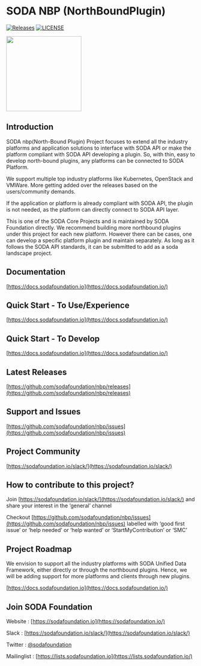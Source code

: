 # SODA NBP (NorthBoundPlugin)

[![Releases](https://img.shields.io/github/release/sodafoundation/nbp/all.svg?style=flat-square)](https://github.com/sodafoundation/nbp/releases)
[![LICENSE](https://img.shields.io/github/license/sodafoundation/nbp.svg?style=flat-square)](https://github.com/sodafoundation/nbp/blob/master/LICENSE)

<img src="https://sodafoundation.io/wp-content/uploads/2020/01/SODA_logo_outline_color_800x800.png" width="200" height="200">

## Introduction

SODA nbp(North-Bound Plugin) Project focuses to extend all the industry platforms and application solutions to interface with SODA API or make the platform compliant with SODA API developing a plugin. So, with thin, easy to develop north-bound plugins, any platforms can be connected to SODA Platform.

We support multiple top industry platforms like Kubernetes, OpenStack and VMWare. More getting added over the releases based on the users/community demands.

If the application or platform is already compliant with SODA API, the plugin is not needed, as the platform can directly connect to SODA API layer.

This is one of the SODA Core Projects and is maintained by SODA Foundation directly. We recommend building more northbound plugins under this project for each new platform. However there can be cases, one can develop a specific platform plugin and maintain separately. As long as it follows the SODA API standards, it can be submitted to add as a soda landscape project.

## Documentation

[https://docs.sodafoundation.io](https://docs.sodafoundation.io/)

## Quick Start - To Use/Experience

[https://docs.sodafoundation.io](https://docs.sodafoundation.io/)

## Quick Start - To Develop

[https://docs.sodafoundation.io](https://docs.sodafoundation.io/)

## Latest Releases

[https://github.com/sodafoundation/nbp/releases](https://github.com/sodafoundation/nbp/releases)

## Support and Issues

[https://github.com/sodafoundation/nbp/issues](https://github.com/sodafoundation/nbp/issues)

## Project Community

[https://sodafoundation.io/slack/](https://sodafoundation.io/slack/)

## How to contribute to this project?

Join [https://sodafoundation.io/slack/](https://sodafoundation.io/slack/) and share your interest in the ‘general’ channel

Checkout [https://github.com/sodafoundation/nbp/issues](https://github.com/sodafoundation/nbp/issues) labelled with ‘good first issue’ or ‘help needed’ or ‘help wanted’ or ‘StartMyContribution’ or ‘SMC’

## Project Roadmap

We envision to support all the industry platforms with SODA Unified Data Framework, either directly or through the northbound plugins. Hence, we will be adding support for more platforms and clients through new plugins.

[https://docs.sodafoundation.io](https://docs.sodafoundation.io/)

## Join SODA Foundation

Website : [https://sodafoundation.io](https://sodafoundation.io/)

Slack  : [https://sodafoundation.io/slack/](https://sodafoundation.io/slack/)

Twitter  : [@sodafoundation](https://twitter.com/sodafoundation)

Mailinglist  : [https://lists.sodafoundation.io](https://lists.sodafoundation.io/)
